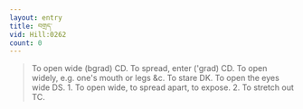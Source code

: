 ```yaml
---
layout: entry
title: བགྲད་
vid: Hill:0262
count: 0
---
```

> To open wide (bgrad) CD\. To spread, enter ('grad) CD\. To open widely, e\.g\. one's mouth or legs &c\. To stare DK\. To open the eyes wide DS\. 1\. To open wide, to spread apart, to expose\. 2\. To stretch out TC\.


